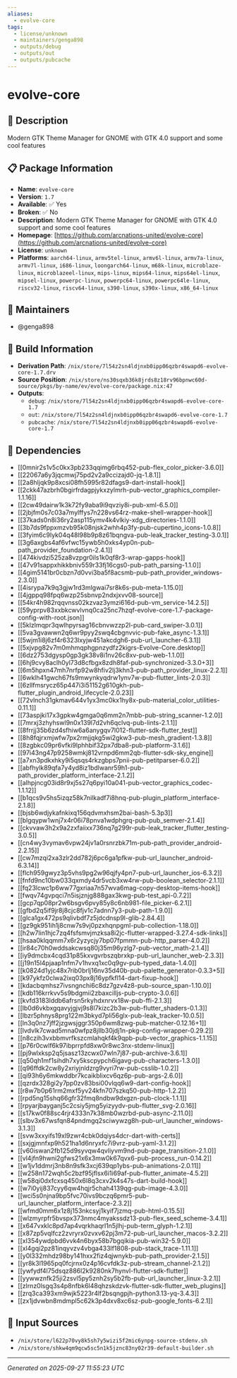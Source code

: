 ```yaml
---
aliases:
  - evolve-core
tags:
  - license/unknown
  - maintainers/genga898
  - outputs/debug
  - outputs/out
  - outputs/pubcache
---
```


# evolve-core

## 📝 Description

Modern GTK Theme Manager for GNOME with GTK 4.0 support and some cool features

## 📋 Package Information

- **Name**: `evolve-core`
- **Version**: `1.7`
- **Available**: ✅ Yes
- **Broken**: ✅ No
- **Description**: Modern GTK Theme Manager for GNOME with GTK 4.0 support and some cool features
- **Homepage**: [https://github.com/arcnations-united/evolve-core](https://github.com/arcnations-united/evolve-core)
- **License**: `unknown`
- **Platforms**: `aarch64-linux`, `armv5tel-linux`, `armv6l-linux`, `armv7a-linux`, `armv7l-linux`, `i686-linux`, `loongarch64-linux`, `m68k-linux`, `microblaze-linux`, `microblazeel-linux`, `mips-linux`, `mips64-linux`, `mips64el-linux`, `mipsel-linux`, `powerpc-linux`, `powerpc64-linux`, `powerpc64le-linux`, `riscv32-linux`, `riscv64-linux`, `s390-linux`, `s390x-linux`, `x86_64-linux`
## 👥 Maintainers

- @genga898


## 🔧 Build Information

- **Derivation Path**: `/nix/store/7l54z2sn4ldjnxb0ipp06qzbr4swapd6-evolve-core-1.7.drv`
- **Source Position**: `/nix/store/ns30sqxb36k8jrds8z18rv96bpnwc60d-source/pkgs/by-name/ev/evolve-core/package.nix:47`
- **Outputs**:
  - `debug`:  `/nix/store/7l54z2sn4ldjnxb0ipp06qzbr4swapd6-evolve-core-1.7`
  - `out`:  `/nix/store/7l54z2sn4ldjnxb0ipp06qzbr4swapd6-evolve-core-1.7`
  - `pubcache`:  `/nix/store/7l54z2sn4ldjnxb0ipp06qzbr4swapd6-evolve-core-1.7`

## 🔗 Dependencies

- [[0mnir2s1v5c0kx3pb233qqimg6rbq452-pub-flex_color_picker-3.6.0]]
- [[22067a6y3jqcmwj75pd2v2a9ccizajd0-jq-1.8.1]]
- [[2a8hljqk9p8xcsi08fh5995r82dfags9-dart-install-hook]]
- [[2ckk47azbrh0bgirfrdagpjykxzylmrh-pub-vector_graphics_compiler-1.1.16]]
- [[2cw49dairw1k3k72fy9aba9i9qvziy8i-pub-xml-6.5.0]]
- [[2jbjfm0s7c03a7mylffys7n228vs64rz-make-shell-wrapper-hook]]
- [[37kads0n8i36ry2asp115ymv4k4vlkiy-xdg_directories-1.1.0]]
- [[3b7ds9fppxmzvb95k08njsk2whh4p3fy-pub-cupertino_icons-1.0.8]]
- [[3fyim6c9lyk04q48l98b9p8z61bqngva-pub-leak_tracker_testing-3.0.1]]
- [[3g6axgbs4af6vfwc15ywb5h0xks4yp0n-pub-path_provider_foundation-2.4.1]]
- [[474kivdzi525za8vzpgr0ils1k0qf8r3-wrap-gapps-hook]]
- [[47v91sappxhikkbniv559r33fj16cgs0-pub-path_parsing-1.1.0]]
- [[4gim5141br0cbzn7d0vvi3ba5f8acsmb-pub-path_provider_windows-2.3.0]]
- [[4isrypa7k9q3gjw1rd3mlgwai7sr8k6s-pub-meta-1.15.0]]
- [[4jgppq98fpq6wzp25sbnvp2ndxjxvv08-source]]
- [[54kr4h982rqqvnss02kzvaz3ymzi616d-pub-vm_service-14.2.5]]
- [[59yprpv83xxbkcwvlvnq0ca25nc7hzqf-evolve-core-1.7-package-config-with-root.json]]
- [[5klzlmqpr3qwlhpyrsag16cbnvwzzp2l-pub-card_swiper-3.0.1]]
- [[5va3gvawwn2q6wr9pyy2swq4cbgnvvic-pub-fake_async-1.3.1]]
- [[5wjm1i8j6zf4r6323lxyjw451akcdgh6-pub-url_launcher-6.3.1]]
- [[5xjvpg82v7m0mhmqphgpnzydfz2kigrs-Evolve-Core.desktop]]
- [[6dz2753dgysp0gp3gk38v8i1nv26c8xv-pub-web-1.1.0]]
- [[6hj9cvy8aclh0yl73d8cfbgx8zdh8faf-pub-synchronized-3.3.0+3]]
- [[6m5hpxn47mh7nrfp92w8hfiv2lj3khn3-pub-path_provider_linux-2.2.1]]
- [[6wklh41gwch67fs9mwynkyqdrw1ynv7w-pub-flutter_lints-2.0.3]]
- [[6zllfmsrycz65p447i3i51152g610gkh-pub-flutter_plugin_android_lifecycle-2.0.23]]
- [[72vlnch31gkmav644v1yx3mc0kx1hy8x-pub-material_color_utilities-0.11.1]]
- [[73aspjki17x3gpkw4gmga0q6mm2n7mbb-pub-string_scanner-1.2.0]]
- [[7mrxj3zhyhswl9n0x139l7d2vh6qclvq-pub-lints-2.1.1]]
- [[8frrjj35b6zd4sfhiw6a6anygqv7l012-flutter-sdk-flutter_test]]
- [[8h8fqjrxmjwfw7px2rmjjqkg5wi2gkw3-pub-mesh_gradient-1.3.8]]
- [[8zgbkc09pr6vfki9lphhbif32px7dba8-pub-platform-3.1.6]]
- [[97i43ng47p9258wmkj812vrnpd6mm2qb-flutter-sdk-sky_engine]]
- [[a7xn3pdkxhky9i5qsqs4rkzgbps7pnii-pub-petitparser-6.0.2]]
- [[abfhylk89qfa7y4yd8iz1bdlwanr59h1-pub-path_provider_platform_interface-2.1.2]]
- [[alhpjncg03id8r9xj5s27q6pyi10a041-pub-vector_graphics_codec-1.1.12]]
- [[b1qcs9v5hs5izqz58k7nilkadf7i8hnq-pub-plugin_platform_interface-2.1.8]]
- [[bjsb6wdjykafnkixq156qdvmxhsm2bai-bash-5.3p3]]
- [[blgqypw1wnj7x4r06i78pnva1wdphgrq-pub-pub_semver-2.1.4]]
- [[ckvvaw3h2x9a2zxfaiixx736nq7g299r-pub-leak_tracker_flutter_testing-3.0.5]]
- [[cn4wy3vymav6vpw24jv1a0rsnrzbk71m-pub-path_provider_android-2.2.15]]
- [[cw7mzqi2xa3zlr2dd782j6pc6ga1pfkw-pub-url_launcher_android-6.3.14]]
- [[flch959gwyz3p5vhs9pg2w96qjfy4pn7-pub-url_launcher_ios-6.3.2]]
- [[fnfd9nc10bw033qxmdy4dr5vcb3xw4rw-pub-boolean_selector-2.1.1]]
- [[fq23lcwc1p6ww77gxriaa7n57wva6mag-copy-desktop-items-hook]]
- [[fwqv74gvpqci7n5isjznjg888gax3kwg-pub-test_api-0.7.2]]
- [[gcp7qp08pr2w6bsgv6pvy85y8c6nb981-file_picker-6.2.1]]
- [[gfbd2q5if9jr8j8cjc8fjv1c7adnn7y3-pub-path-1.9.0]]
- [[glca1gx472ps9qlivbdf7z5jdcdnsp9l-glib-2.84.4]]
- [[gz9gk951ih1j8cnw7s9vj0pzxhqnpgml-pub-collection-1.18.0]]
- [[h2w7lin1hjc7zq4fsfsmvjmzksa8i2jc-flutter-wrapped-3.27.4-sdk-links]]
- [[hsaa0klqqmm7x6r2yzycjy7bp07fpmmn-pub-http_parser-4.0.2]]
- [[ir84c70h0wddsakcwsq80j35m96yzlg7-pub-vector_math-2.1.4]]
- [[iy9dmcbx4cqd31p85kxvgvrbszqbrxkp-pub-url_launcher_web-2.3.3]]
- [[j19n15l4pjaap1nfm7v1hvxq1xc0q9gv-pub-typed_data-1.4.0]]
- [[k0824d1yjc48x7rib0brlj16nv35d40b-pub-palette_generator-0.3.3+5]]
- [[k97ykfz0clwa2ixq03px8j16ypfkfl14-dart-fixup-hook]]
- [[kdacbqmhsz7ivsngnchi6c8dz7gzv4z8-pub-source_span-1.10.0]]
- [[kdb116krrkvv5s9bdgmii2zbaxcilljs-pub-crypto-3.0.6]]
- [[kvfd3183lddb6afrsn5rkyhdxnrvx18w-pub-ffi-2.1.3]]
- [[lb0d6vkbxgqavyjgjvj9s8l7kizc2b3w-pub-flutter_shaders-0.1.3]]
- [[lbzr5phnys8prg122m3bkyd7pli56glx-pub-leak_tracker-10.0.5]]
- [[ln3q0nz7jff2jzgwsjggr350p6wm8zwg-pub-matcher-0.12.16+1]]
- [[lvdvlk7cwad5mna0wfpz8jllb30jdj1n-pkg-config-wrapper-0.29.2]]
- [[n8czih3vxbbmvrfkszcmlahqkf4k9qpb-pub-vector_graphics-1.1.15]]
- [[p76r0cwlf6k97ibprrpfd8xw0r8wc3nx-stdenv-linux]]
- [[pj9wlxksp2q5jsasz13zcwx07wln7j87-pub-archive-3.6.1]]
- [[q50qh1mf1sihdh7xy5kscpypch6igavg-pub-characters-1.3.0]]
- [[q96ffdk2cw8y2xriyjnldzrg9vyri7rw-pub-csslib-1.0.2]]
- [[qi93h6y6mkwddbr7kcaikblixcv6qz6p-pub-args-2.6.0]]
- [[qzrdx328gi2y7pp0zv83bsi00vlqq6w9-dart-config-hook]]
- [[r8w7b0p61rm2mxf5yv24kfn707szkq50-pub-http-1.2.2]]
- [[rpd5ng15shq66gfr32fmq8ndbw9dxgzn-pub-clock-1.1.1]]
- [[rpyarjbayganj5c2csiy5jmg5yizyydv-pub-flutter_svg-2.0.16]]
- [[s17kw0f88sc4rjr4333n7k38mb0wzrbd-pub-async-2.11.0]]
- [[slbv3x67wsfqn84pndmgq2sciwywzg8h-pub-url_launcher_windows-3.1.3]]
- [[svw3xxyifs19xl9zwr4cbk0dqiys4dcr-dart-with-certs]]
- [[sxjgjmnfxp9h521ha1d6nryxfc7i9vrz-pub-yaml-3.1.2]]
- [[v60iswan2fb125d9syvqw4qvliyvm9nd-pub-page_transition-2.1.0]]
- [[vl4jfn9hwni2gfws21x6x3mw0k67qvx6-pub-process_run-0.14.2]]
- [[w1jv1ddmrj3nb8n9sfk3xcj639qp1ybs-pub-animations-2.0.11]]
- [[w258n172wqh5c2bzf95jflsx6i1i69af-pub-flutter_animate-4.5.2]]
- [[w58qi0dxfcxsq450x6l8q3cxv2k4s47s-dart-build-hook]]
- [[w7i0yij837cyy6qw4hqjr5chah4139qg-pub-image-4.3.0]]
- [[wci5s0njna9bp5fvc70ivs9bczq6pmr5-pub-url_launcher_platform_interface-2.3.2]]
- [[wfmd0mm6x1z8j153nkcsyj1kyif7jzmq-pub-html-0.15.5]]
- [[wlzmyrpfr5bvspx373nmc4myakssdz13-pub-flex_seed_scheme-3.4.1]]
- [[x647vxklc8pd7ap4vqrkhaqrl1n5jlhj-pub-term_glyph-1.2.1]]
- [[x87zp5vqlfcz2zvryrx0zvxv62pj3m72-pub-url_launcher_macos-3.2.2]]
- [[xl354ywdpbd6vvk4n6byx58b7bgqikia-pub-win32-5.9.0]]
- [[xl4gqi2pz81inqyvzv4vbga433lf1808-pub-stack_trace-1.11.1]]
- [[y0l332mhdz98by141hxx2fiz4qjwnykb-pub-path_provider-2.1.5]]
- [[yr8k3l1965pq0fcjrnx0z4p16cvfdk3z-pub-stream_channel-2.1.2]]
- [[ywfydf4l75dsqz886l2k9280nk7hynvl-flutter-sdk-flutter]]
- [[yywwznfk25ji2zsvl5py5znh2sy5b2fb-pub-url_launcher_linux-3.2.1]]
- [[zlrnz0lsgq3s4p8nfbk6l48qhzskdzvk-flutter-sdk-flutter_web_plugins]]
- [[zrq3ca393xm9wjk5223r4lf2bsqngpjh-python3.13-yq-3.4.3]]
- [[zx1jdvwbn8mdmpl5c62k3p4dxv8xc6sz-pub-google_fonts-6.2.1]]

## 📁 Input Sources

- `/nix/store/l622p70vy8k5sh7y5wizi5f2mic6ynpg-source-stdenv.sh`
- `/nix/store/shkw4qm9qcw5sc5n1k5jznc83ny02r39-default-builder.sh`

---
*Generated on 2025-09-27 11:55:23 UTC*
